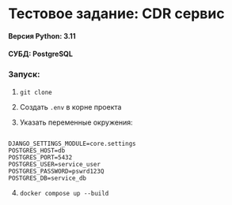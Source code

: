 <h1>Тестовое задание: CDR сервис</h1>

<h4>Версия Python: 3.11</h4>
<h4>СУБД: PostgreSQL</h4>

<h3>Запуск:</h3>

1. `git clone`

2. Создать `.env` в корне проекта

3. Указать переменные окружения:
```

DJANGO_SETTINGS_MODULE=core.settings
POSTGRES_HOST=db
POSTGRES_PORT=5432
POSTGRES_USER=service_user
POSTGRES_PASSWORD=pswrd123Q
POSTGRES_DB=service_db

```

4. `docker compose up --build`


